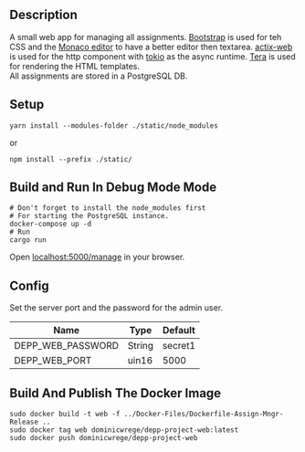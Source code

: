 ## Description

A small web app for managing all assignments. [Bootstrap](https://getbootstrap.com/) is used for teh CSS and the [Monaco editor](https://microsoft.github.io/monaco-editor/) to have a better editor then textarea.
[actix-web](https://github.com/actix/actix-web) is used for the http component with [tokio](https://github.com/tokio-rs/tokio) as the async runtime.
[Tera](https://github.com/Keats/tera) is used for rendering the HTML templates.  
All assignments are stored in a PostgreSQL DB.

## Setup

```
yarn install --modules-folder ./static/node_modules
```
or
```
npm install --prefix ./static/
```

## Build and Run In Debug Mode Mode

```
# Don't forget to install the node_modules first
# For starting the PostgreSQL instance.
docker-compose up -d
# Run
cargo run
```

Open [localhost:5000/manage](http://localhost:5000/manage) in your browser.

## Config

Set the server port and the password for the admin user.

| Name              | Type   | Default |
| ----------------- | ------ | ------- |
| DEPP_WEB_PASSWORD | String | secret1 |
| DEPP_WEB_PORT     | uin16  | 5000    |

## Build And Publish The Docker Image

```
sudo docker build -t web -f ../Docker-Files/Dockerfile-Assign-Mngr-Release ..
sudo docker tag web dominicwrege/depp-project-web:latest
sudo docker push dominicwrege/depp-project-web
```
